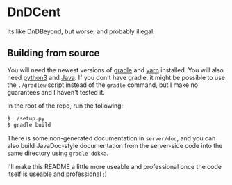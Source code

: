 # DnDCent

Its like DnDBeyond, but worse, and probably illegal.

## Building from source

You will need the newest versions of [gradle](https://gradle.org) and [yarn](https://yarnpkg.com/) installed. You will also need [python3](https://python.org) and [Java](https://www.java.com). If you don't have gradle, it might be possible to use the `./gradlew` script instead of the `gradle` command, but I make no guarantees and I haven't tested it.

In the root of the repo, run the following:

```bash
$ ./setup.py
$ gradle build
```

There is some non-generated documentation in `server/doc`, and you can also build JavaDoc-style documentation from the server-side code into the same directory using `gradle dokka`.

I'll make this README a little more useable and professional once the code itself is useable and professional ;)
